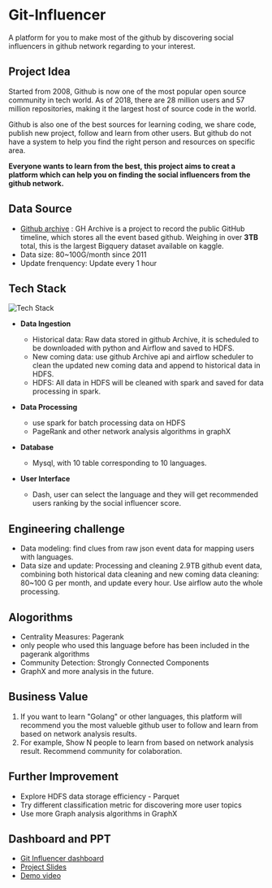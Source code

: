 # Git-Influencer

A platform for you to make most of the github by discovering social influencers in github network regarding to your interest.

## Project Idea
Started from 2008, Github is now one of the most popular open source community in tech world. As of 2018, there are 28 million users and 57 million repositories, making it the largest host of source code in the world.

Github is also one of the best sources for learning coding, we share code, publish new project, follow and learn from other users. But github do not have a system to help you find the right person and resources on specific area.

**Everyone wants to learn from the best, this project aims to creat a platform which can help you on finding the social influencers from the github network.**

## Data Source
* [Github archive](https://www.gharchive.org/) : GH Archive is a project to record the public GitHub timeline, which stores all the event based github. Weighing in over **3TB** total, this is the largest Bigquery dataset available on kaggle.
* Data size: 80~100G/month since 2011
* Update frenquency: Update every 1 hour

## Tech Stack

![Tech Stack](https://raw.githubusercontent.com/catherinesdataanalytics/LearnFromBest/master/pics/tech_flow_V4.png)

* **Data Ingestion**
   - Historical data: Raw data stored in github Archive, it is scheduled to be downloaded with python and Airflow and saved to HDFS. 
   - New coming data: use github Archive api and airflow scheduler to clean the updated new coming data and append to historical data in HDFS.
   - HDFS: All data in HDFS will be cleaned with spark and saved for data processing in spark.

* **Data Processing**
   - use spark for batch processing data on HDFS
   - PageRank and other network analysis algorithms in graphX

* **Database**
   - Mysql, with 10 table corresponding to 10 languages.

* **User Interface**
   - Dash, user can select the language and they will get recommended users ranking by the social influencer score.

## Engineering challenge
* Data modeling: find clues from raw json event data for mapping users with languages.
* Data size and update: Processing and cleaning 2.9TB github event data, combining both historical data cleaning and new coming data cleaning: 80~100 G per month, and update every hour. Use airflow auto the whole processing. 

## Alogorithms
* Centrality Measures: Pagerank
* only people who used this language before has been included in the pagerank algorithms
* Community Detection: Strongly Connected Components
* GraphX and more analysis in the future.

## Business Value
1. If you want to learn "Golang" or other languages, this platform will recommend you the most valueble github user to follow and learn from based on network analysis results.
2. For example, Show N people to learn from based on network analysis result.
Recommend community for colaboration.


## Further Improvement
* Explore HDFS data storage efficiency - Parquet
* Try different classification metric for discovering more user topics
* Use more Graph analysis algorithms in GraphX

## Dashboard and PPT
* [Git Influencer dashboard](http://bit.ly/Git-Influencer)
* [Project Slides](https://www.slideshare.net/CatherineShen10/git-influencer-catherine-shen)
* [Demo video](https://youtu.be/bOVR8one7pY)
